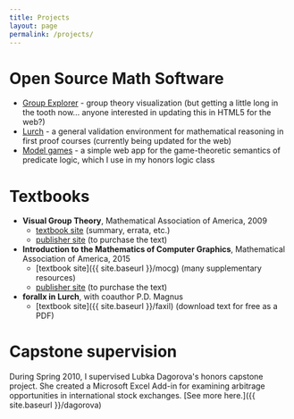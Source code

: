 ```yaml
---
title: Projects
layout: page
permalink: /projects/
---
```


# Open Source Math Software

 * [Group Explorer](www.groupexplorer.com) - group theory
   visualization (but getting a little long in the tooth now...
   anyone interested in updating this in HTML5 for the web?)
 * [Lurch](www.lurchmath.org) - a general validation environment
   for mathematical reasoning in first proof courses (currently
   being updated for the web)
 * [Model games](https://nathancarter.github.io/model-games/) -
   a simple web app for the game-theoretic semantics of predicate
   logic, which I use in my honors logic class

# Textbooks

 * **Visual Group Theory**, Mathematical Association of America, 2009
    * [textbook site](http://web.bentley.edu/empl/c/ncarter/vgt) (summary, errata, etc.)
    * [publisher site](http://www.maa.org/press/ebooks/visual-group-theory) (to purchase the text)
 * **Introduction to the Mathematics of Computer Graphics**, Mathematical Association of America, 2015
    * [textbook site]({{ site.baseurl }}/mocg) (many supplementary resources)
    * [publisher site](http://www.maa.org/press/ebooks/introduction-to-the-mathematics-of-computer-graphics) (to purchase the text)
 * **forallx in Lurch**, with coauthor P.D. Magnus
    * [textbook site]({{ site.baseurl }}/faxil) (download text for free as a PDF)

# Capstone supervision

During Spring 2010, I supervised Lubka Dagorova's honors
capstone project. She created a Microsoft Excel Add-in for
examining arbitrage opportunities in international stock
exchanges. [See more here.]({{ site.baseurl }}/dagorova)


